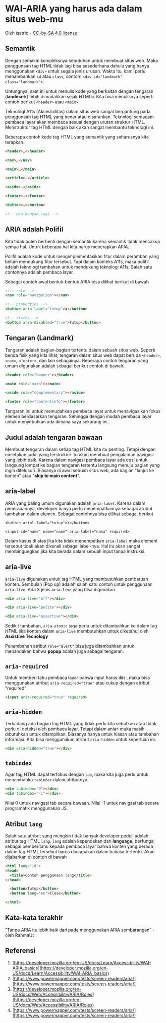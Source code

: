 # WAI-ARIA yang harus ada dalam situs web-mu

Oleh isatrio - [CC-by-SA 4.0 license](https://creativecommons.org/licenses/by-sa/4.0/#)


## Semantik

Dengan semakin kompleksnya kebutuhan untuk membuat situs web. Maka penggunaan tag HTML tidak lagi bisa sesederhana dahulu yang hanya menggunakan `<div>` untuk segala jenis urusan. Waktu itu, kami perlu menambahkan `id` atau `class`, contoh: `<div id="landmark" class="landmark">`.

Untungnya, saat ini untuk menulis kode yang berkaitan dengan tengaran (__landmark__) lebih dimudahkan sejak HTML5. Kita bisa menulisnya seperti contoh berikut `<header>` atau `<main>`.

Teknologi A11s (Aksesibilitas) dalam situs web sangat bergantung pada penggunaan tag HTML yang benar atau disarankan. Teknologi semacam pembaca layar akan membaca sesuai dengan urutan struktur HTML. Menstruktur tag HTML dengan baik akan sangat membantu teknologi ini.

Beberapa contoh kode tag HTML yang semantik yang seharusnya kita terapkan.

```html
<header>…</header>

<nav>…</nav>

<main>…</main>

<article>…</article>

<aside>…</aside>

<footer>…</footer>

<button>…</button>

<!-- dan banyak lagi -->
```


## ARIA adalah Polifil

Kita tidak boleh berhenti dengan semantik karena semantik tidak mencakup semua hal. Untuk beberapa hal kita harus menerapkan ARIA.

Polifil adalah kode untuk mengimplementasikan fitur dalam peramban yang belum mendukung fitur tersebut. Tapi dalam konteks A11s, maka polifil adalah teknologi tambahan untuk mendukung teknologi A11s. Salah satu contohnya adalah pembaca layar.

Sebagai contoh awal bentuk-bentuk ARIA bisa dilihat berikut di bawah

```html
<!-- role -->
<nav role="navigation"></nav>

<!-- properties -->
<button aria-label="tutup">x</button>

<!-- states -->
<button aria-disabled="true">Tutup</button>
```

## Tengaran (Landmark)

Tengaran adalah bagian-bagian tertentu dalam sebuah situs web. Seperti benda fisik yang kita lihat, tengaran dalam situs web dapat berupa `<header>`, `<nav>`, `<footer>`, dan lain sebagainya. Beberapa contoh tengaran yang umum digunakan adalah sebagai berikut contoh di bawah.

```html
<header role="banner"></header>

<main role="main"></main>

<aside role="complementary"></aside>

<footer role="contentinfo"></footer>
```

Tengaran ini untuk memudahkan pembaca layar untuk menavigasikan fokus elemen berdasarkan tengaran. Sehingga dengan mudah pembaca layar untuk menyebutkan ada dimana saya sekarang ini.


## Judul adalah tengaran bawaan

Membuat tengaran dalam setiap tag HTML kita itu penting. Tetapi dengan meletakan judul yang terstruktur itu akan membuat pengalaman navigasi yang lebih baik. Karena dalam navigasi pembaca layar ada opsi untuk langsung lompat ke bagian tengaran tertentu langsung menuju bagian yang ingin ditelusuri. Biasanya di awal sebuah situs web, ada bagian "lanjut ke konten" atau "__skip to main content__".


## aria-label

ARIA yang paling umum digunakan adalah `aria-label`. Karena dalam penerapannya, developer hanya perlu menempatkannya sebagai atribut tambahan dalam elemen. Sebagai contohnya bisa dilihat sebagai berikut

```
<button arial-label="tutup">X</button>

<input id="name" name="name" aria-label="nama" required>
```

Dalam kasus di atas jika kita tidak menempatkan `aria-label` maka element tersebut tidak akan dikenali sebagai label-nya. Hal itu akan sangat membingungkan jika kita berada dalam sebuah input tanpa instruksi.


## aria-live

`aria-live` digunakan untuk tag HTML yang membutuhkan pembaruan konten. Sembulan (Pop up) adalah salah satu contoh untuk penggunaan `aria-live`.  Ada 3 jenis `aria-live` yang bisa digunakan

```html
<div aria-live="off"></div>

<div aria-live="polite"></div>

<div aria-live="assertive"></div>
```

Sedikit tambahan, `aria-atomic` juga perlu untuk ditambahkan ke dalam tag HTML jika konten dalam `aria-live` membutuhkan untuk diketahui oleh __Assistive Tecnology__

Penambahan atribut `role="alert"` bisa juga ditambahkan untuk menandakan bahwa __popup__ adalah juga sebagai tengaran.

## `aria-required`

Untuk memberi tahu pembaca layar bahwa input harus diisi, maka bisa menggunakan atribut `aria-required="true"` atau cukup dengan atribut "required"

```html
<input aria-required="true" required>
```

## `aria-hidden`

Terkadang ada bagian tag HTML yang tidak perlu kita sebutkan atau tidak perlu di deteksi oleh pembaca layar. Tetapi dalam antar-muka masih dibutuhkan untuk ditampilkan. Biasanya hanya untuk hiasan atau tambahan informasi. Kita bisa menggunakan atribut `aria-hidden` untuk keperluan ini.

```html
<div aria-hidden="true"></div>
```

##

## `tabindex`

Agar tag HTML dapat terfokus dengan `tab`, maka kita juga perlu untuk menambahka `tabindex` dalam atributnya.

```html
<div tabindex="0"></div>
<div tabindex="-1"></div>
```
Nilai 0 untuk navigasi tab secara bawaan. Nilai -1 untuk navigasi tab secara programatik menggunakan JS.


## Atribut `lang`

Salah satu atribut yang mungkin tidak banyak developer peduli adalah atribut tag HTML `lang`. `lang` adalah kependekan dari __language__, berfungsi sebagai pemberitahu kepada pembaca layar bahwa konten yang berada dalam tag HTML tersebut harus diucapakan dalam bahasa tertentu. Akan dijabarkan di contoh di bawah

```html
<html lang="id">
<head>
  <title>Contoh penggunaan lang</title>
</head>

  <button>Tutup</button>
  <button lang="en">Close</button>

</html>

```


## Kata-kata terakhir

"Tanpa ARIA itu lebih baik dari pada menggunakan ARIA sembarangan" - oleh RahmaUt

## Referensi

1. [https://developer.mozilla.org/en-US/docs/Learn/Accessibility/WAI-ARIA_basics](https://developer.mozilla.org/en-US/docs/Learn/Accessibility/WAI-ARIA_basics)
2. [https://www.powermapper.com/tests/screen-readers/aria/](https://www.powermapper.com/tests/screen-readers/aria/)
3. [https://developer.mozilla.org/en-US/docs/Web/Accessibility/ARIA/Roles](https://developer.mozilla.org/en-US/docs/Web/Accessibility/ARIA/Roles)
4. [https://www.powermapper.com/tests/screen-readers/aria/](https://www.powermapper.com/tests/screen-readers/aria/)